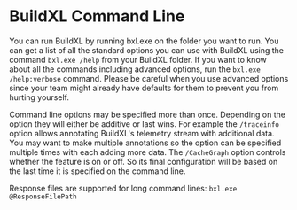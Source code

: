 # BuildXL Command Line
You can run BuildXL by running bxl.exe on the folder you want to run. You can get a list of all the standard options you can use with BuildXL using the command ```bxl.exe /help``` from your BuildXL folder. If you want to know about all the commands including advanced options, run the  ```bxl.exe /help:verbose``` command. Please be careful when you use advanced options since your team might already have defaults for them to prevent you from hurting yourself.

Command line options may be specified more than once. Depending on the option they will either be additive or last wins. For example the `/traceinfo` option allows annotating BuildXL's telemetry stream with additional data. You may want to make multiple annotations so the option can be specified multiple times with each adding more data. The `/CacheGraph` option controls whether the feature is on or off. So its final configuration will be based on the last time it is specified on the command line.

Response files are supported for long command lines: `bxl.exe @ResponseFilePath`